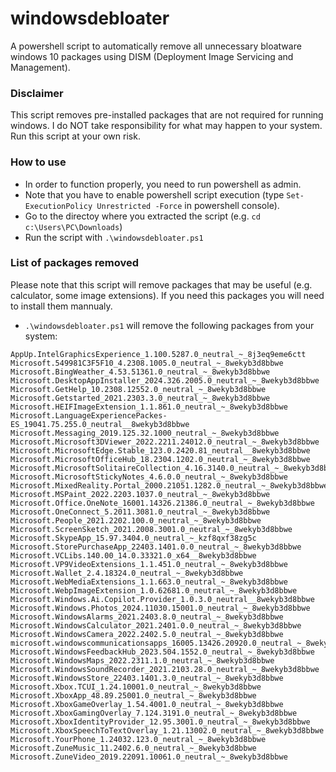 # windowsdebloater
A powershell script to automatically remove all unnecessary bloatware windows 10 packages using DISM (Deployment Image Servicing and Management).

### Disclaimer
This script removes pre-installed packages that are not required for running windows. I do NOT take responsibility for what may happen to your system. Run this script at your own risk.

### How to use
* In order to function properly, you need to run powershell as admin.
* Note that you have to enable powershell script execution (type ```Set-ExecutionPolicy Unrestricted -Force``` in powershell console).
* Go to the directoy where you extracted the script (e.g. ```cd c:\Users\PC\Downloads```)
* Run the script with ```.\windowsdebloater.ps1```

### List of packages removed
Please note that this script will remove packages that may be useful (e.g. calculator, some image extensions). If you need this packages you will need to install them mannualy.
* ```.\windowsdebloater.ps1``` will remove the following packages from your system:

```
AppUp.IntelGraphicsExperience_1.100.5287.0_neutral_~_8j3eq9eme6ctt
Microsoft.549981C3F5F10_4.2308.1005.0_neutral_~_8wekyb3d8bbwe
Microsoft.BingWeather_4.53.51361.0_neutral_~_8wekyb3d8bbwe
Microsoft.DesktopAppInstaller_2024.326.2005.0_neutral_~_8wekyb3d8bbwe
Microsoft.GetHelp_10.2308.12552.0_neutral_~_8wekyb3d8bbwe
Microsoft.Getstarted_2021.2303.3.0_neutral_~_8wekyb3d8bbwe
Microsoft.HEIFImageExtension_1.1.861.0_neutral_~_8wekyb3d8bbwe
Microsoft.LanguageExperiencePackes-ES_19041.75.255.0_neutral__8wekyb3d8bbwe
Microsoft.Messaging_2019.125.32.1000_neutral_~_8wekyb3d8bbwe
Microsoft.Microsoft3DViewer_2022.2211.24012.0_neutral_~_8wekyb3d8bbwe
Microsoft.MicrosoftEdge.Stable_123.0.2420.81_neutral__8wekyb3d8bbwe
Microsoft.MicrosoftOfficeHub_18.2304.1202.0_neutral_~_8wekyb3d8bbwe
Microsoft.MicrosoftSolitaireCollection_4.16.3140.0_neutral_~_8wekyb3d8bbwe
Microsoft.MicrosoftStickyNotes_4.6.0.0_neutral_~_8wekyb3d8bbwe
Microsoft.MixedReality.Portal_2000.21051.1282.0_neutral_~_8wekyb3d8bbwe
Microsoft.MSPaint_2022.2203.1037.0_neutral_~_8wekyb3d8bbwe
Microsoft.Office.OneNote_16001.14326.21386.0_neutral_~_8wekyb3d8bbwe
Microsoft.OneConnect_5.2011.3081.0_neutral_~_8wekyb3d8bbwe
Microsoft.People_2021.2202.100.0_neutral_~_8wekyb3d8bbwe
Microsoft.ScreenSketch_2021.2008.3001.0_neutral_~_8wekyb3d8bbwe
Microsoft.SkypeApp_15.97.3404.0_neutral_~_kzf8qxf38zg5c
Microsoft.StorePurchaseApp_22403.1401.0.0_neutral_~_8wekyb3d8bbwe
Microsoft.VCLibs.140.00_14.0.33321.0_x64__8wekyb3d8bbwe
Microsoft.VP9VideoExtensions_1.1.451.0_neutral_~_8wekyb3d8bbwe
Microsoft.Wallet_2.4.18324.0_neutral_~_8wekyb3d8bbwe
Microsoft.WebMediaExtensions_1.1.663.0_neutral_~_8wekyb3d8bbwe
Microsoft.WebpImageExtension_1.0.62681.0_neutral_~_8wekyb3d8bbwe
Microsoft.Windows.Ai.Copilot.Provider_1.0.3.0_neutral__8wekyb3d8bbwe
Microsoft.Windows.Photos_2024.11030.15001.0_neutral_~_8wekyb3d8bbwe
Microsoft.WindowsAlarms_2021.2403.8.0_neutral_~_8wekyb3d8bbwe
Microsoft.WindowsCalculator_2021.2401.0.0_neutral_~_8wekyb3d8bbwe
Microsoft.WindowsCamera_2022.2402.5.0_neutral_~_8wekyb3d8bbwe
microsoft.windowscommunicationsapps_16005.13426.20920.0_neutral_~_8wekyb3d8bbwe
Microsoft.WindowsFeedbackHub_2023.504.1552.0_neutral_~_8wekyb3d8bbwe
Microsoft.WindowsMaps_2022.2311.1.0_neutral_~_8wekyb3d8bbwe
Microsoft.WindowsSoundRecorder_2021.2103.28.0_neutral_~_8wekyb3d8bbwe
Microsoft.WindowsStore_22403.1401.3.0_neutral_~_8wekyb3d8bbwe
Microsoft.Xbox.TCUI_1.24.10001.0_neutral_~_8wekyb3d8bbwe
Microsoft.XboxApp_48.89.25001.0_neutral_~_8wekyb3d8bbwe
Microsoft.XboxGameOverlay_1.54.4001.0_neutral_~_8wekyb3d8bbwe
Microsoft.XboxGamingOverlay_7.124.3191.0_neutral_~_8wekyb3d8bbwe
Microsoft.XboxIdentityProvider_12.95.3001.0_neutral_~_8wekyb3d8bbwe
Microsoft.XboxSpeechToTextOverlay_1.21.13002.0_neutral_~_8wekyb3d8bbwe
Microsoft.YourPhone_1.24032.123.0_neutral_~_8wekyb3d8bbwe
Microsoft.ZuneMusic_11.2402.6.0_neutral_~_8wekyb3d8bbwe
Microsoft.ZuneVideo_2019.22091.10061.0_neutral_~_8wekyb3d8bbwe
```
